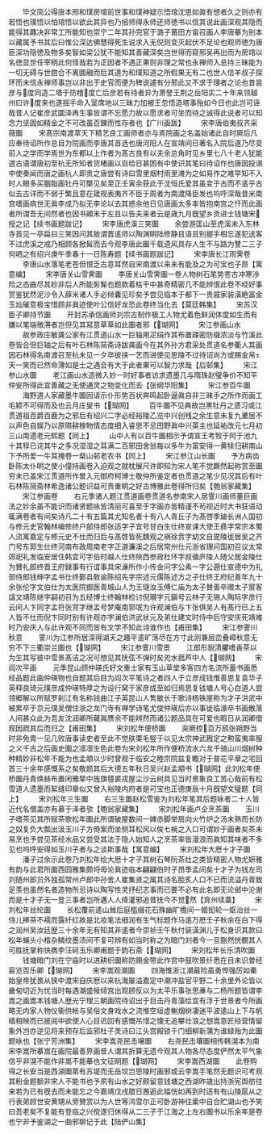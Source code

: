 <!-- { "loadSidebar": true } -->
　　毕文简公得唐本邢和璞房琯前世事和璞神疑示悟琯沈思如眞有想者久之则亦有若悟也璞悟以怕琯悟以欲此其异也乃掊师得永师还师徳书以信其说此画深观其隐而能得其趣决非常工所能知也崇宁二年其孙完官于潞子莆田方宙召画人李唐摹为别本以藏属予书其后曰惟公深达佛慧得死生说求入无倪则变灭起伏不足论也观师徳为唐臣深功隐徳及物多矣智如梁公犹不能知其善藏深矣岂世得而窥邪吴再出而为房琯以名徳显世任宰柄此何怪哉若为正因者不遇正果则非理之常也永禅师入总持三昧能为一切无碍与世脗合不离圎融而后其道为和璞知道之所假果无有二也世人信羊叔子探环而未信永禅师事岂以非出于史官而便为稗说遽有分邪此又不求于理者之论也昔昙彦与度同造二塔于防稽度亡后彦若有待者异为萧詧王荆之岳阳实二十年来领越州曰许度来也遂揺手命入室席地以三昧力加被王忽悟造塔事殆如今日也此岂可诬哉昔人记崔彦武圜泽再生事皆谓不忘愿力故以愿求者可坐而待之诚得此说者可以知念力坚固如精金之不可改虽百錬而性存者也【广川画跋】
　　宋李唐伯夷叔齐采薇圗
　　宋髙宗南渡萃天下精艺良工画师者亦与焉院画之名盖始诸此自时厥后凡应奉待诏所作总目为院画而李唐其首选也唐河阳人在宣靖间已著名入院后遂乃尽变前人之学而学焉世为东都以上作者为髙古良有以夫余总角时见乡里七八十老人犹能道古语谓唐初至杭无所知者货楮画以自给日甚困有中使识其笔曰待诏作也唐因投谒中使奏闻而唐之画杭人即贵之唐尝有诗曰雪里烟村雨里滩为之如易作之难早知不入时人眼多买胭脂画牡丹可槩见矣至正壬寅余获此于沈恒氏爱其虽变于古而不逺乎古似去古详而不弱于繁且意在箴规表夷齐不臣于周者为南渡降臣发也呜呼深哉昔米南宫嗜画病世无眞李成乃拟无李论以去其惑余他日见唐画太多率皆抱南宫之忏而此画者所谓吾无间然者也因书顚末于左且以告夫来者云是歳九月旣望乡贡进士钱塘宋授之记【续书画题跋记】
　　宋李唐虎溪三笑圗
　　余尝游匡山至虎溪未入东林寺首见一亭扁曰三笑因问其故谓晋逺师以陶渊眀陆修静且语且别握手相忘遂犯送客不过虎溪之戒乃相顾各掀髯而去今观李唐此圗千载遗风具存人生不与路为讐二三子何哂之有绍兴庚午季春十一日陈寿题【续书画题跋记】
　　宋李唐长江雨霁卷
　　李唐山水落笔老苍但恨乏古意耳然自宋南渡以来未有能及之为可宝也子昂【寓意编】
　　宋李唐关山雪霁圗
　　李唐关山雪霁圗一卷人物树石笔势苍古冲寒渉险之态曲尽其妙非后人所能髣髴也题款着枯干中甚奇精密几不能辨恨此卷不经好事赏鉴犹然泥沙令入薛米诸人手必倾囊见珍矣予尝见临本于都下一贵戚家装潢絶富金玉灿璀意极宝惜顾非眞迹使叶公信好龙恐此卷终当化去【莫廷韩集】
　　宋苏汉臣子卿持节圗
　　开封苏承信画师刘宗古制作极工人物尤着色鲜润体度如生而有嫌以笔端微滞者岂但见其冩意草草如此圗者邪【瑚网】
　　宋江参画山水
　　故参政庄敏龚公家有江贯道山水一巨轴用疋绢作其布置疎密防缀浓淡与竹溪此卷皆合但巨轴之后有叶石林陈简斋诗跋龚画今在其外孙方君采处贯道名参衢人其画因石林得名南渡召至杭未见一夕卒彼挟一艺而进使见思陵不过待诏尚方或赐金帛天一笑而已然命薄如是士之遇合有大于此者果可以智力求哉【后邨集】
　　宋江参山水圗
　　老江画山水造微入妙一时好事者访求遗墨几与隋珠赵璧争价不知平仲安所得此宜善藏之无使通灵之物变化而去【张纲华阳集】
　　宋江参百牛圗
　　海野道人家藏墨牛圗因请示仆形势百状奔鸣起卧逼眞自非三昧手之所作而画工毛颖不可得而及也云月庄叟书【瑚网】
　　百牛圗不见典故岂黒牡丹之遗习或江贯道祖百爵百鹿为之邪后有绍兴二字必经裕陵乙览中兴创残之余生意未复九重居不以声色自娱乃以原隰耕稼物情态度细入睿思不忌田野眞中兴英主也延祐改元七月初三山南遗老元熙题【同上】
　　山中人有以百牛圗相示予谓宣王考牧于阿于池九十其犉已诧其牛之多况湿湿之耳满二百邪田舍翁每以多牛为富安得一黄犊归耕南山下予所爱一牛耳掩卷一粲山邨老农书【同上】
　　宋江参江山长圗
　　予方病齿卧陈太仆眀之使小僮持画卷入迫观之就枕展尺许即知为宋人笔不觉蹶然起称赏至圗穷未已盖宋江贯道所作曽入元御府柯博士敬仲所鉴定者也贯道之笔少见况其后有叶石林陈简斋林希逸诸公题识益可贵重眀之好古博雅此卷得所归矣【匏翁家藏集】
　　宋江参画卷
　　右元季诸人题江贯道画卷贯道名参南宋人居霅川画师董巨画法之妙余虽不能识而诸贤题咏皆清丽可喜至于字画亦皆精谨不茍视近时大书狂语动辄满卷者有间矣诗凡二十有五篇其尤知名者十有八人青丘子为髙啓季廸长洲人国初与修元史官翰林编修终户部侍郎张适字子宜号甘白生仕终宣课大使王彞字常宗本蜀人流寓嘉定与修元史不仕而归后与髙啓皆死魏观之祸徐贲字幼文自毘陵徙居吴之齐门号东郭生仕终河南布政周南老字正道濂溪之后居常州仕元浙省理问国初召议太常郊祀礼发临安居住韩宜可字伯时越人仕终陜西参政杜环字叔循庐陵人随父居金陵仕为賛礼郎终晋王府録事有行谊事具宋濓所作小传金问字公素一字公遡仕宣德中为礼部侍郎钱绅字孟书仕终鄞县敎谕陈绍先字宗述元儒陈述方之子仕终王府纪善年九十余张伦字文伯仕为太医院御医青城山人为王璲汝玉傅仁庙为太子賛善卒赠太子賔客諡文靖陈继字嗣初召为五经博士终翰林检讨倪瓉字元鎭号云林子无锡人陶际字彦行云间人卞同字孟符张肎字继孟号梦庵南郭氓为许观澜伯与卞张俱吴人有髙行已上五人皆不仕而倪卞同时别有许观亦字澜伯洪武状元及弟仕建文时侍中后守安庆死靖难时乃安庆人与此许观不同而皆有文学不知此诗谁作也【甫田集】
　　宋江参霅川秋意
　　霅川为江参所居深得湖天之趣平逺旷荡尽在方寸此则兼层峦叠嶂秋意无穷不下三衢崇兰圗也【瑚网】
　　宋江参霅川雪景
　　江郎形貎清臞嗜香茶以为生其写彼中雪景髙洁之况可想见其抚弦不弹时矣夗水菰芦中人【瑚网】
　　宋阎次平画
　　元季昆山顾仲瑛氏好文重士家有玉山草堂多客四方名流所蓄书画悉经品题此画仲瑛物也自题其后目为阎次平笔诗之者四人于立彦成钱惟善思复袁华子英释良琦元璞彦成仲瑛特厚之为设行窝于家彦成至如归焉思复钱塘人号心白道人尝领郷解以所赋罗刹江有名称钱曲江子英昆山人隽敏长于歌诗杨铁崖称为才子洪武中被累卒于京元璞吴僧住浙之龙门寺有禅学诗笔尤俊仲瑛后亦以事徙临濠卒书画散落人间甚众此为吾友沈润卿所藏眞赝余不能辨然而诸公题品具在可爱也暇日从润卿借观因疏其后而归之【甫田集】
　　宋刘松年便桥圗
　　突厥控百万鸱张朔野当时非免胄一见几败唐事读史者至此不觉肤栗毛竪于以见太宗神武戡定之勲蛮夷率服之义千古之后画史圗之凛凛生色此卷为宋刘松年所作便桥流水六龙千骑山川烟树种种精妙非松年不能为也孟頫以少时曾观于临安之睦宗院兹复瞻对于普花平章之宅回首三十余年感慨系之矣敬题其后大德五年秋日吴兴赵孟頫书【瑚网】此刘松年便桥圗丹青焕赫布置闲雅辇中旌旗氊裘戎屋尘沙云树具见当时景象良工苦心哉前有松雪道人遗墨而絜缝印章似又曾入裕陵内府者是可宝也正德庚辰十月旣望文璧题【同上】
　　宋刘松年三生圗
　　右三生圗赵松雪鉴为刘松年笔其后题咏者二十人皆近代名僧盖亦有慕于泽者欤【匏翁家藏集】
　　宋刘松年画卢仝烹茶圗
　　玉川子嗜茶见其所赋茶歌松年圗此所谓破屋数间一婢赤脚举扇向火竹炉之汤未熟而长防之奴复负大瓢出汲玉川子方倚案而坐侧耳松风以俟七椀之入口可谓妙于画者矣茶未易烹也予尝见茶经水品又尝受其法于隐人始知人之烹茶率皆漫浪而眞知其味者不多见也呜呼安得如玉川子者与之谈斯事哉【寓意编】
　　宋刘松年大厯十才子圗
　　潘子过余示此卷乃刘松年绘大厯十才子其树石琴阮茶灶之类皆精密人物尤姸雅有韵与此君所圗西园雅集颇埒毋论眞迹临本翩翩伯时子昂季孟间矣十才子为钱左司刘随州郎贠外独孤常州卢郎中孙舍人崔集贤之属其诗名脍炙人口不已而流溢丹青致足羡也虽然名者造物所忌诗以陶写性灵抒纪志事而已要不必有此名即无论邺中沦谢而是十才子无一登三事者岂所遘人人绛灌邪追昔抚今不觉然【弇州续藁】
　　宋刘松年丝纶圗
　　长松覆前逺山耸后庭槛缀花石殊幽旷檐间一姬抝轮一妪治丝一侍儿捧茶不襦而露纤红故是北妆笔法细润有生气标题作马逺万厯壬子秋余在白下得之润州吴汝廷歴三十余年无有知其非逺者今崇祯壬午秋付装潢渊儿于松身识其款曰松年蝇头小楷杂鳞纹墨渍间不复可辨有如当时称之为暗门刘者今一旦豁然恍覩其人可胜抚掌称快檇李汪砢玉乐卿甫题于韵石斋【瑚网】
　　宋刘松年长乐清吹圗
　　钱塘暗门刘在宁庙时以进耕织圗称防赐金带此作宫中鼓吹景纤悉在目未识曽经宸览否乐卿【瑚网】
　　宋李嵩观潮圗
　　四海惟浙江潮最险虽勇悍强厉如秦始皇帝犹畏从狭中渡宋自庆厯以来杭海屡溢嘉定中潮冲盐官平野二十余里外论皆以畿甸切近为忧当时每遇潮盛候倾宫出观顾反以为太平乐事张思亷与二杨所题皆谓李嵩之画嵩本钱塘人歴光宁理三朝画院待诏出于目击丹青藻绘宜有浮于世景者今所画略无内家人物仪衞供帐与吴俗文身戏水之流惟空垣虚榭烟树凄迷平波逺山上下与帆樯相映而已披阅中欲使人心目迟回有感慨吊惜之懐无追攀壮浪之想嵩意匠经营情留象外岂亦逆见将来预存后监邪杜子羙诗曰江头宫殿锁千门细柳新蒲为谁緑殆为此圗题咏也【张宁芳洲集】
　　宋李嵩尧民击壌圗
　　右尧民击壤圗相传韩滉本为南宋李嵩所摹嵩在画院最善界画昔人谓其折算无遗今观其人物各尽态度俨然太平气象信乎非滉不能作非嵩不能摹也文征眀题【瑚网】
　　宋李嵩西湖圗
　　此卷购得之长安当是西湖圗苐有苏堤而无岳坟岂思陵时画邪或云李嵩手笔然无题识可考观其粉金题额非宋人不能书也予夙有山水之好颇留意钱塘之西湖昨歳出持浙宪舆舫往来若为已有旣去而未能忘之今嘉靖戊戌腊日邂逅此幅恍如再到时适有有山陵扈从之行表弟顾世安黄甥从旁賛赏以为人世等鸿雪尔正可卧游神往槖中自合贮湖山也予笑曰吾老矣不复能有登临之兴傥遂归休得从二三子于江海之上左右圗书以乐余年是卷也宁非予鉴湖之一曲邪聊记于此【陆俨山集】
